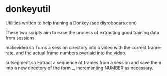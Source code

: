 # donkeyutil
Utilities written to help training a Donkey (see diyrobocars.com)

These two scripts aim to ease the process of extracting good training data from sessions.

makevideo.sh <SESSION DIRECTORY> <OUTPUT VIDEO>
Turns a session directory into a video with the correct frame-rate, and the actual frame numbers overlaid into the video.

cutsegment.sh <SESSION DIRECTORY> <OUTPUT DIRECTORY ROOT> <START FRAME> <END FRAME>
Extract a sequence of frames from a session and save them into a new directory of the form <OUTPUT DIRECTORY ROOT>_<NUMBER>,
incrementing NUMBER as necessary. 


